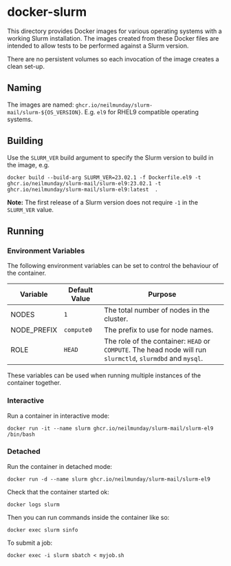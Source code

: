 # docker-slurm

This directory provides Docker images for various operating systems with a working Slurm installation. The images created from these Docker files are intended to allow tests to be performed against a Slurm version.

There are no persistent volumes so each invocation of the image creates a clean set-up.

## Naming

The images are named: `ghcr.io/neilmunday/slurm-mail/slurm-${OS_VERSION}`. E.g. `el9` for RHEL9 compatible operating systems.

## Building

Use the `SLURM_VER` build argument to specify the Slurm version to build in the image, e.g.

```
docker build --build-arg SLURM_VER=23.02.1 -f Dockerfile.el9 -t ghcr.io/neilmunday/slurm-mail/slurm-el9:23.02.1 -t ghcr.io/neilmunday/slurm-mail/slurm-el9:latest  .
```

**Note:** The first release of a Slurm version does not require `-1` in the `SLURM_VER` value.

## Running

### Environment Variables

The following environment variables can be set to control the behaviour of the container.

| Variable    | Default Value | Purpose                                                                                                     |
| ----------- | ------------- | ----------------------------------------------------------------------------------------------------------- |
| NODES       | `1`           | The total number of nodes in the cluster.                                                                   |
| NODE_PREFIX | `compute0`    | The prefix to use for node names.                                                                           |
| ROLE        | `HEAD`        | The role of the container: `HEAD` or `COMPUTE`. The head node will run `slurmctld`, `slurmdbd` and `mysql`. |

These variables can be used when running multiple instances of the container together.

### Interactive

Run a container in interactive mode:

```
docker run -it --name slurm ghcr.io/neilmunday/slurm-mail/slurm-el9 /bin/bash
```

### Detached

Run the container in detached mode:

```
docker run -d --name slurm ghcr.io/neilmunday/slurm-mail/slurm-el9
```

Check that the container started ok:

```
docker logs slurm
```

Then you can run commands inside the container like so:

```
docker exec slurm sinfo
```

To submit a job:

```
docker exec -i slurm sbatch < myjob.sh
```
